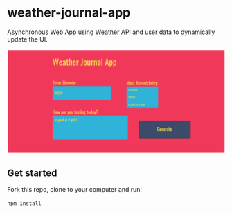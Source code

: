 # weather-journal-app
Asynchronous Web App using [Weather API](https://openweathermap.org/api) and user data to dynamically update the UI.

![SCREENSHOT](screenshot.png)

## Get started
Fork this repo, clone to your computer and run:

`npm install`

